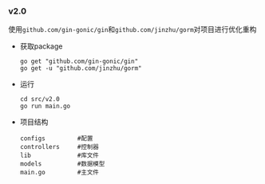 ### v2.0   
使用`github.com/gin-gonic/gin`和`github.com/jinzhu/gorm`对项目进行优化重构

* 获取package
    ```
    go get "github.com/gin-gonic/gin"
    go get -u "github.com/jinzhu/gorm"
    ```

* 运行
    ```
    cd src/v2.0
    go run main.go
    ```

* 项目结构
  ```
  configs         #配置
  controllers     #控制器
  lib             #库文件
  models          #数据模型
  main.go         #主文件
  ```

